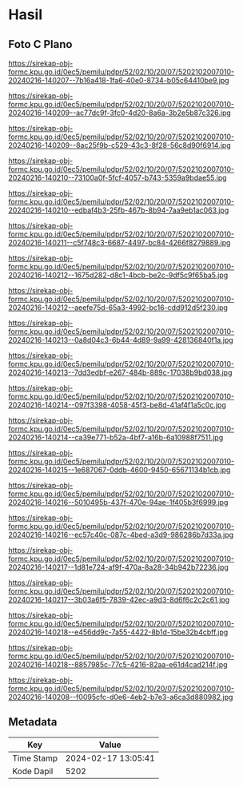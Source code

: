 # Hasil

## Foto C Plano

https://sirekap-obj-formc.kpu.go.id/0ec5/pemilu/pdpr/52/02/10/20/07/5202102007010-20240216-140207--7b16a418-1fa6-40e0-8734-b05c64410be9.jpg

https://sirekap-obj-formc.kpu.go.id/0ec5/pemilu/pdpr/52/02/10/20/07/5202102007010-20240216-140209--ac77dc9f-3fc0-4d20-8a6a-3b2e5b87c326.jpg

https://sirekap-obj-formc.kpu.go.id/0ec5/pemilu/pdpr/52/02/10/20/07/5202102007010-20240216-140209--8ac25f9b-c529-43c3-8f28-56c8d90f6914.jpg

https://sirekap-obj-formc.kpu.go.id/0ec5/pemilu/pdpr/52/02/10/20/07/5202102007010-20240216-140210--73100a0f-5fcf-4057-b743-5359a9bdae55.jpg

https://sirekap-obj-formc.kpu.go.id/0ec5/pemilu/pdpr/52/02/10/20/07/5202102007010-20240216-140210--edbaf4b3-25fb-467b-8b94-7aa9eb1ac063.jpg

https://sirekap-obj-formc.kpu.go.id/0ec5/pemilu/pdpr/52/02/10/20/07/5202102007010-20240216-140211--c5f748c3-6687-4497-bc84-4266f8279889.jpg

https://sirekap-obj-formc.kpu.go.id/0ec5/pemilu/pdpr/52/02/10/20/07/5202102007010-20240216-140212--1675d282-d8c1-4bcb-be2c-9df5c9f65ba5.jpg

https://sirekap-obj-formc.kpu.go.id/0ec5/pemilu/pdpr/52/02/10/20/07/5202102007010-20240216-140212--aeefe75d-65a3-4992-bc16-cdd912d5f230.jpg

https://sirekap-obj-formc.kpu.go.id/0ec5/pemilu/pdpr/52/02/10/20/07/5202102007010-20240216-140213--0a8d04c3-6b44-4d89-9a99-428136840f1a.jpg

https://sirekap-obj-formc.kpu.go.id/0ec5/pemilu/pdpr/52/02/10/20/07/5202102007010-20240216-140213--7dd3edbf-e267-484b-889c-17038b9bd038.jpg

https://sirekap-obj-formc.kpu.go.id/0ec5/pemilu/pdpr/52/02/10/20/07/5202102007010-20240216-140214--097f3398-4058-45f3-be8d-41af4f1a5c0c.jpg

https://sirekap-obj-formc.kpu.go.id/0ec5/pemilu/pdpr/52/02/10/20/07/5202102007010-20240216-140214--ca39e771-b52a-4bf7-a16b-6a10988f7511.jpg

https://sirekap-obj-formc.kpu.go.id/0ec5/pemilu/pdpr/52/02/10/20/07/5202102007010-20240216-140215--1e687067-0ddb-4600-9450-65671134b1cb.jpg

https://sirekap-obj-formc.kpu.go.id/0ec5/pemilu/pdpr/52/02/10/20/07/5202102007010-20240216-140216--5010495b-437f-470e-94ae-1f405b3f6999.jpg

https://sirekap-obj-formc.kpu.go.id/0ec5/pemilu/pdpr/52/02/10/20/07/5202102007010-20240216-140216--ec57c40c-087c-4bed-a3d9-986286b7d33a.jpg

https://sirekap-obj-formc.kpu.go.id/0ec5/pemilu/pdpr/52/02/10/20/07/5202102007010-20240216-140217--1d81e724-af9f-470a-8a28-34b942b72236.jpg

https://sirekap-obj-formc.kpu.go.id/0ec5/pemilu/pdpr/52/02/10/20/07/5202102007010-20240216-140217--3b03a6f5-7839-42ec-a9d3-8d6f6c2c2c61.jpg

https://sirekap-obj-formc.kpu.go.id/0ec5/pemilu/pdpr/52/02/10/20/07/5202102007010-20240216-140218--e456dd9c-7a55-4422-8b1d-15be32b4cbff.jpg

https://sirekap-obj-formc.kpu.go.id/0ec5/pemilu/pdpr/52/02/10/20/07/5202102007010-20240216-140218--8857985c-77c5-4216-82aa-e61d4cad214f.jpg

https://sirekap-obj-formc.kpu.go.id/0ec5/pemilu/pdpr/52/02/10/20/07/5202102007010-20240216-140208--f0095cfc-d0e6-4eb2-b7e3-a6ca3d880982.jpg


## Metadata

| Key        | Value               |
| ---------- | ------------------- |
| Time Stamp | 2024-02-17 13:05:41 |
| Kode Dapil | 5202                |



